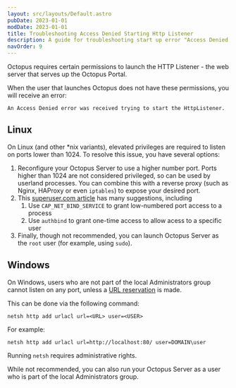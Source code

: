 ```yaml
---
layout: src/layouts/Default.astro
pubDate: 2023-01-01
modDate: 2023-01-01
title: Troubleshooting Access Denied Starting Http Listener
description: A guide for troubleshooting start up error "Access Denied starting HTTP Listener"
navOrder: 9
---
```


Octopus requires certain permissions to launch the HTTP Listener - the web server that serves up the Octopus Portal.

When the user that launches Octopus does not have these permissions, you will receive an error:

```
An Access Denied error was received trying to start the HttpListener.
```

## Linux

On Linux (and other *nix variants), elevated privileges are required to listen on ports lower than 1024. To resolve this issue, you have several options:

1. Reconfigure your Octopus Server to use a higher number port. Ports higher than 1024 are not considered privileged, so can be used by userland processes. You can combine this with a reverse proxy (such as Nginx, HAProxy or even `iptables`) to expose your desired port.
1. This [superuser.com article](https://superuser.com/questions/710253/allow-non-root-process-to-bind-to-port-80-and-443) has many suggestions, including
    1. Use `CAP_NET_BIND_SERVICE` to grant low-numbered port access to a process
    1. Use `authbind` to grant one-time access to allow acess to a specific user
1. Finally, though not recommended, you can launch Octopus Server as the `root` user (for example, using `sudo`).

## Windows

On Windows, users who are not part of the local Administrators group cannot listen on any port, unless a [URL reservation](https://docs.microsoft.com/en-us/windows-server/networking/technologies/netsh/netsh-http#add-urlacl) is made.

This can be done via the following command:

```
netsh http add urlacl url=<URL> user=<USER>
```

For example:
```
netsh http add urlacl url=http://localhost:80/ user=DOMAIN\user
```

Running `netsh` requires administrative rights.

While not recommended, you can also run your Octopus Server as a user who is part of the local Administrators group.

